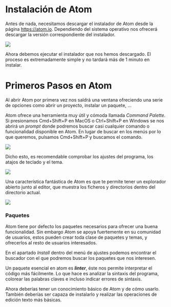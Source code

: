 # Instalación de Atom

Antes de nada, necesitamos descargar el instalador de Atom desde la página https://atom.io. Dependiendo del sistema operativo nos ofrecerá descargar la versión correspondiente del instalador.

![](https://flight-manual.atom.io/getting-started/images/mac-downloads.png)

Ahora debemos ejecutar el instalador que nos hemos descargado. El proceso es extremadamente simple y no tardará más de 1 minuto en instalar.

# Primeros Pasos en Atom

Al abrir Atom por primera vez nos saldrá una ventana ofreciendo una serie de opciones como abrir un proyecto, instalar un paquete, ...

Atom ofrece una herramienta muy útil y cómoda llamada *Command Palette*. Si presionamos Cmd+Shift+P en MacOS o Ctrl+Shift+P en Windows se nos abrirá un *prompt* donde podremos buscar casi cualquier comando o funcionalidad disponible en Atom. En lugar de buscar en los menús por lo que queremos, pulsamos Cmd+Shift+P y buscamos el comando.

![](http://flight-manual.atom.io/getting-started/images/command-palette.png)

Dicho esto, es recomendable comprobar los ajustes del programa, los atajos de teclado y el tema.

![](http://flight-manual.atom.io/getting-started/images/settings.png) 

Una característica fantástica de Atom es que te permite tener un explorador abierto junto al editor, que muestra los ficheros y directorios dentro del directorio actual.

![](http://flight-manual.atom.io/getting-started/images/project-view.png)

### Paquetes

Atom tiene por defecto los paquetes necesarios para ofrecer una buena funcionalidad. Sin embargo Atom se apoya fuertemente en su comunidad de usuarios, estos pueden crear toda clase de paquetes y temas, y ofrecerlos al resto de usuarios interesados.

En el apartado *Install* dentro del menú de ajustes podemos encontrar el buscador con el que podremos buscar los paquetes que nos interesen.

Un paquete esencial en atom es ***linter***, éste nos permite interpretar el código más fácilmente. Lo que hace es analizar la sintaxis del programa, colorear las palabras claves e incluso indicar errores de sintaxis.


Ahora deberías tener un conocimiento básico de Atom y de cómo usarlo. También deberías ser capaza de instalarlo y realizar las operaciones de edición texto más básicas.